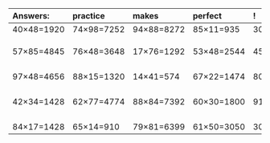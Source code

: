 | Answers: | practice | makes | perfect | ! |
| :--- | :--- | :--- | :--- | :--- |
| 40×48=1920 | 74×98=7252 | 94×88=8272 | 85×11=935 | 30×62=1860 | 
|   |   |   |   |   | 
|   |   |   |   |   | 
|   |   |   |   |   | 
| 57×85=4845 | 76×48=3648 | 17×76=1292 | 53×48=2544 | 45×89=4005 | 
|   |   |   |   |   | 
|   |   |   |   |   | 
|   |   |   |   |   | 
|   |   |   |   |   | 
| 97×48=4656 | 88×15=1320 | 14×41=574 | 67×22=1474 | 80×93=7440 | 
|   |   |   |   |   | 
|   |   |   |   |   | 
|   |   |   |   |   | 
|   |   |   |   |   | 
| 42×34=1428 | 62×77=4774 | 88×84=7392 | 60×30=1800 | 91×96=8736 | 
|   |   |   |   |   | 
|   |   |   |   |   | 
|   |   |   |   |   | 
|   |   |   |   |   | 
| 84×17=1428 | 65×14=910 | 79×81=6399 | 61×50=3050 | 30×34=1020 | 
